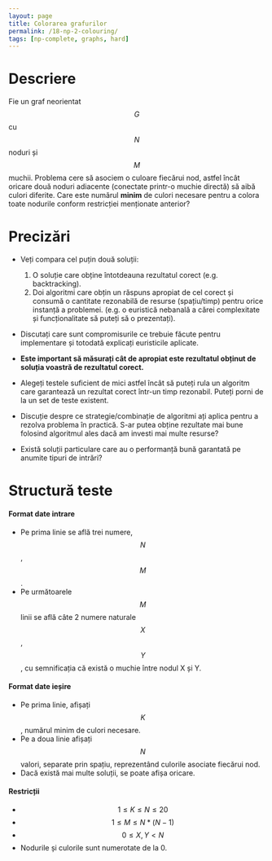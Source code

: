 ```yaml
---
layout: page
title: Colorarea grafurilor
permalink: /18-np-2-colouring/
tags: [np-complete, graphs, hard]
---
```


# Descriere

Fie un graf neorientat $$G$$ cu $$N$$ noduri și $$M$$ muchii. Problema cere să asociem o culoare fiecărui nod, astfel încât oricare două noduri adiacente 
(conectate printr-o muchie directă) să aibă culori diferite. Care este numărul **minim** de culori 
necesare pentru a colora toate nodurile conform restricției menționate anterior?

# Precizări

- Veți compara cel puțin două soluții:
    1. O soluție care obține întotdeauna rezultatul corect (e.g. backtracking).
    2. Doi algoritmi care obțin un răspuns apropiat de cel corect și consumă o cantitate rezonabilă de resurse (spațiu/timp) pentru orice instanță a problemei. (e.g. o euristică nebanală a cărei complexitate și funcționalitate să puteți să o prezentați).

- Discutați care sunt compromisurile ce trebuie făcute pentru implementare și totodată explicați euristicile aplicate.
- **Este important să măsurați cât de apropiat este rezultatul obținut de soluția voastră de rezultatul corect.**
- Alegeți testele suficient de mici astfel încât să puteți rula un algoritm care garantează un rezultat corect într-un timp rezonabil.
  Puteți porni de la un set de teste existent.

- Discuție despre ce strategie/combinație de algoritmi ați aplica pentru a rezolva problema în practică.
  S-ar putea obține rezultate mai bune folosind algoritmul ales dacă am investi mai multe resurse?
- Există soluții particulare care au o performanță bună garantată pe anumite tipuri de intrări?

# Structură teste

#### Format date intrare

- Pe prima linie se află trei numere, $$N$$, $$M$$.
- Pe următoarele $$M$$ linii se află câte 2 numere naturale $$X$$, $$Y$$, cu semnificația că există o muchie între nodul X și Y.

#### Format date ieșire

- Pe prima linie, afișați $$K$$, numărul minim de culori necesare.
- Pe a doua linie afișați $$N$$ valori, separate prin spațiu, reprezentând culorile asociate fiecărui nod.
- Dacă există mai multe soluții, se poate afișa oricare.

#### Restricții

- $$ 1 \leq K \leq N \leq 20$$
- $$ 1 \leq M \leq N*(N-1)$$
- $$ 0 \leq X, Y < N$$
- Nodurile și culorile sunt numerotate de la 0.
